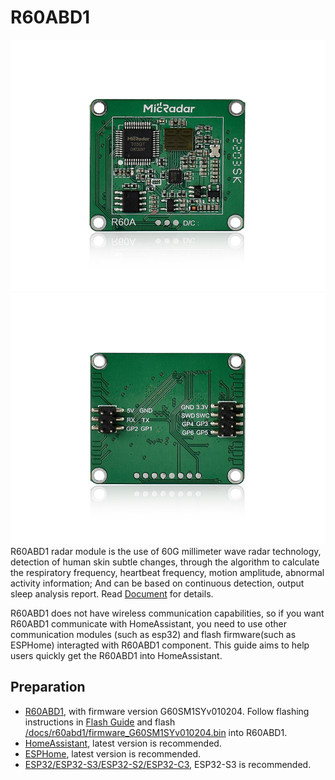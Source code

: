 # R60ABD1
![](./top_view.jpg)
![](./bottom_view.jpg)
R60ABD1 radar module is the use of 60G millimeter wave radar technology, detection of human skin subtle changes, through the algorithm to calculate the respiratory frequency, heartbeat frequency, motion amplitude, abnormal activity information; And can be based on continuous detection, output sleep analysis report. Read [Document](./document_V3.4.pdf) for details.

R60ABD1 does not have wireless communication capabilities, so if you want R60ABD1 communicate with HomeAssistant, you need to use other communication modules (such as esp32) and flash firmware(such as ESPHome) interagted with R60ABD1 component. This guide aims to help users quickly get the R60ABD1 into HomeAssistant.

## Preparation
* [R60ABD1](https://www.micradar.cn/), with firmware version G60SM1SYv010204. Follow flashing instructions in [Flash Guide](./flash_guide.pdf) and flash [/docs/r60abd1/firmware_G60SM1SYv010204.bin](./firmware_G60SM1SYv010204.bin) into R60ABD1.
* [HomeAssistant](https://www.home-assistant.io/), latest version is recommended.
* [ESPHome](https://esphome.io/), latest version is recommended.
* [ESP32/ESP32-S3/ESP32-S2/ESP32-C3](https://www.espressif.com/), ESP32-S3 is recommended.

